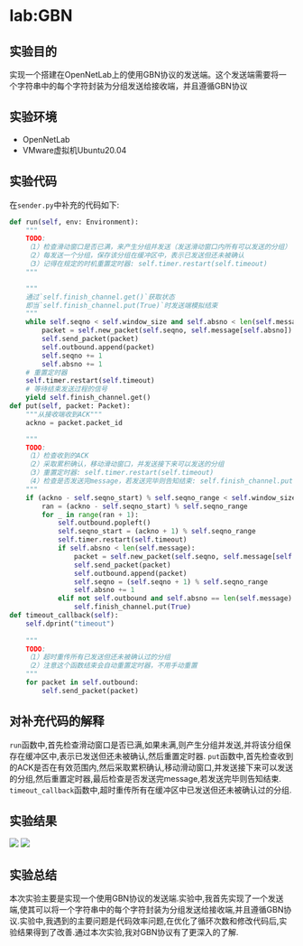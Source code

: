 # lab:GBN
## 实验目的
实现一个搭建在OpenNetLab上的使用GBN协议的发送端。这个发送端需要将一个字符串中的每个字符封装为分组发送给接收端，并且遵循GBN协议
## 实验环境
- OpenNetLab
- VMware虚拟机Ubuntu20.04
## 实验代码
在``sender.py``中补充的代码如下:
```python
def run(self, env: Environment):
    """
    TODO: 
    （1）检查滑动窗口是否已满，来产生分组并发送（发送滑动窗口内所有可以发送的分组）
    （2）每发送一个分组，保存该分组在缓冲区中，表示已发送但还未被确认
    （3）记得在规定的时机重置定时器: self.timer.restart(self.timeout)
    """

    """
    通过`self.finish_channel.get()`获取状态
    即当`self.finish_channel.put(True)`时发送端模拟结束
    """    
    while self.seqno < self.window_size and self.absno < len(self.message):
        packet = self.new_packet(self.seqno, self.message[self.absno])
        self.send_packet(packet)
        self.outbound.append(packet)
        self.seqno += 1
        self.absno += 1
    # 重置定时器
    self.timer.restart(self.timeout)
    # 等待结束发送过程的信号
    yield self.finish_channel.get()
def put(self, packet: Packet):
    """从接收端收到ACK"""
    ackno = packet.packet_id

    """
    TODO: 
    （1）检查收到的ACK
    （2）采取累积确认，移动滑动窗口，并发送接下来可以发送的分组
    （3）重置定时器: self.timer.restart(self.timeout)
    （4）检查是否发送完message，若发送完毕则告知结束: self.finish_channel.put(True)
    """
    if (ackno - self.seqno_start) % self.seqno_range < self.window_size:
        ran = (ackno - self.seqno_start) % self.seqno_range
        for _ in range(ran + 1):
            self.outbound.popleft()
            self.seqno_start = (ackno + 1) % self.seqno_range
            self.timer.restart(self.timeout)
            if self.absno < len(self.message):
                packet = self.new_packet(self.seqno, self.message[self.absno])
                self.send_packet(packet)
                self.outbound.append(packet)
                self.seqno = (self.seqno + 1) % self.seqno_range
                self.absno += 1
            elif not self.outbound and self.absno == len(self.message):
                self.finish_channel.put(True)
def timeout_callback(self):
    self.dprint("timeout")
    
    """
    TODO: 
    （1）超时重传所有已发送但还未被确认过的分组
    （2）注意这个函数结束会自动重置定时器，不用手动重置
    """
    for packet in self.outbound:
        self.send_packet(packet)
```
## 对补充代码的解释
``run``函数中,首先检查滑动窗口是否已满,如果未满,则产生分组并发送,并将该分组保存在缓冲区中,表示已发送但还未被确认,然后重置定时器. 
``put``函数中,首先检查收到的ACK是否在有效范围内,然后采取累积确认,移动滑动窗口,并发送接下来可以发送的分组,然后重置定时器,最后检查是否发送完message,若发送完毕则告知结束. 
``timeout_callback``函数中,超时重传所有在缓冲区中已发送但还未被确认过的分组.
## 实验结果
![](本地测试.png) 
![](在线测试.png) 
## 实验总结
本次实验主要是实现一个使用GBN协议的发送端.实验中,我首先实现了一个发送端,使其可以将一个字符串中的每个字符封装为分组发送给接收端,并且遵循GBN协议.实验中,我遇到的主要问题是代码效率问题,在优化了循环次数和修改代码后,实验结果得到了改善.通过本次实验,我对GBN协议有了更深入的了解.
